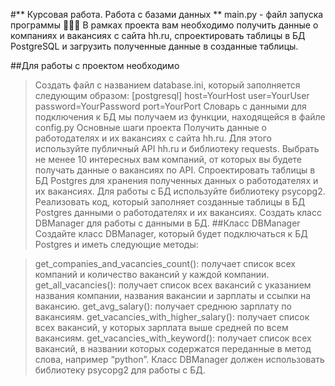 #** Курсовая работа. Работа с базами данных **
main.py - файл запуска программы
🧑🏻‍💻 В рамках проекта вам необходимо получить данные о компаниях и вакансиях с сайта hh.ru, спроектировать таблицы в БД PostgreSQL и загрузить полученные данные в созданные таблицы.

##Для работы с проектом необходимо
>Создать файл с названием database.ini, который заполняется следующим образом: [postgresql] host=YourHost user=YourUser password=YourPassword port=YourPort
>Словарь с данными для подключения к БД мы получаем из функции, находящейся в файле config.py
>Основные шаги проекта
>Получить данные о работодателях и их вакансиях с сайта hh.ru. Для этого используйте публичный API hh.ru и библиотеку requests.
>Выбрать не менее 10 интересных вам компаний, от которых вы будете получать данные о вакансиях по API.
>Спроектировать таблицы в БД Postgres для хранения полученных данных о работодателях и их вакансиях. Для работы с БД используйте библиотеку psycopg2.
>Реализовать код, который заполняет созданные таблицы в БД Postgres данными о работодателях и их вакансиях.
>Создать класс DBManager для работы с данными в БД.
##Класс DBManager
Создайте класс DBManager, который будет подключаться к БД Postgres и иметь следующие методы:

>get_companies_and_vacancies_count(): получает список всех компаний и количество вакансий у каждой компании.
>get_all_vacancies(): получает список всех вакансий с указанием названия компании, названия вакансии и зарплаты и ссылки на вакансию.
>get_avg_salary(): получает среднюю зарплату по вакансиям.
>get_vacancies_with_higher_salary(): получает список всех вакансий, у которых зарплата выше средней по всем вакансиям.
>get_vacancies_with_keyword(): получает список всех вакансий, в названии которых содержатся переданные в метод слова, например “python”.
>Класс DBManager должен использовать библиотеку psycopg2 для работы с БД.